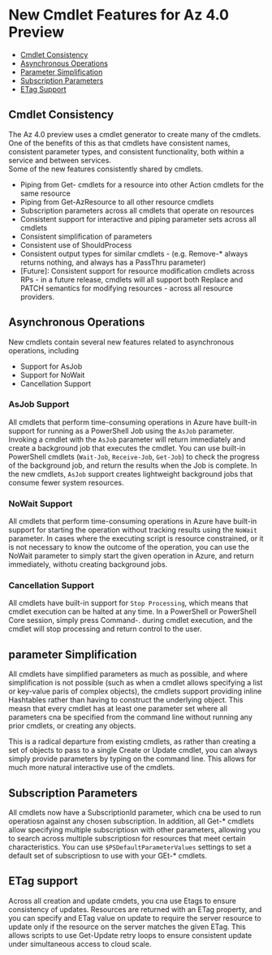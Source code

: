 # New Cmdlet Features for Az 4.0 Preview
- [Cmdlet Consistency](#cmdlet-consistency)
- [Asynchronous Operations](#asynchronous-operations)
- [Parameter Simplification](#parameter-simplification)
- [Subscription Parameters](#subscription-parameters)
- [ETag Support](#etag-support)

## Cmdlet Consistency
The Az 4.0 preview uses a cmdlet generator to create many of the cmdlets.  One of the benefits of this as that cmdlets have consistent names, consistent parameter types, and consistent functionality, both within a service and between services.  
Some of the new features consistently shared by cmdlets.
- Piping from Get- cmdlets for a resource into other Action cmdlets for the same resource
- Piping from Get-AzResource to all other resource cmdlets
- Subscription parameters across all cmdlets that operate on resources
- Consistent support for interactive and piping parameter sets across all cmdlets
- Consistent simplification of parameters
- Consistent use of ShouldProcess
- Consistent output types for similar cmdlets - (e.g. Remove-* always returns nothing, and always has a PassThru parameter)
- [Future]: Consistent support for resource modification cmdlets across RPs - in a future release, cmdlets will all support both Replace and PATCH semantics for modifying resources - across all resource providers. 

## Asynchronous Operations
New cmdlets contain several new features related to asynchronous operations, including 
- Support for AsJob
- Support for NoWait
- Cancellation Support

### AsJob Support
All cmdlets that perform time-consuming operations in Azure have built-in support for running as a PowerShell Job using the `AsJob` parameter. Invoking a cmdlet with the `AsJob` parameter will return immediately and create a background job that executes the cmdlet.  You can use built-in PowerShell cmdlets (`Wait-Job`, `Receive-Job`, `Get-Job`) to check the progress of the background job, and return the results when the Job is complete.  In the new cmdlets, `AsJob` support creates lightweight background jobs that consume fewer system resources.

### NoWait Support
All cmdlets that perform time-consuming operations in Azure have built-in support for starting the operation without tracking results using the `NoWait` parameter.
In cases where the executing script is resource constrained, or it is not necessary to know the  outcome of the operation, you can use the NoWait parameter to simply start the given operation in Azure, and return immediately, withotu creating background jobs. 

### Cancellation Support
All cmdlets have built-in support for `Stop Processing`, which means that cmdlet execution can be halted at any time.  In a PowerShell or PowerShell Core session, simply 
press Command-. during cmdlet execution, and the cmdlet will stop processing and return control to the user.

## parameter Simplification
All cmdlets have simplified parameters as much as possible, and where simplification is not possible (such as when a cmdlet allows specifying a list or key-value paris of complex objects), the cmdlets support providing inline Hashtables rather than having to construct the underlying object.  This measn that every cmdlet has at least one parameter set where all parameters cna be specified from the command line without running any prior cmdlets, or creating any objects.

This is a radical departure from existing cmdlets, as rather than creating a set of objects to pass to a single Create or Update cmdlet, you can always simply provide parameters by typing on the command line.  This allows for much more natural interactive use of the cmdlets.

## Subscription Parameters
All cmdlets now have a SubscriptionId parameter, which cna be used to run operatiosn against any chosen subscription.  In addition, all Get-* cmdlets allow specifying multiple subscriptiosn with other parameters, allowing you to search across multiple subscriptiosn for resources that meet certain characteristics.  You can use `$PSDefaultParameterValues` settings to set a default set of subscriptiosn to use with your GEt-* cmdlets.

## ETag support
Across all creation and update cmdets, you cna use Etags to ensure consistency of updates.  Resources are returned with an ETag property, and you can specify and ETag value on update to require the server resource to update only if the resource on the server matches the given ETag.  This allows scripts to use Get-Update retry loops to ensure consistent update under simultaneous access to cloud scale.